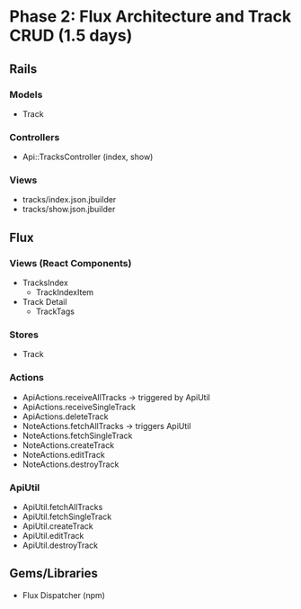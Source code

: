 # Phase 2: Flux Architecture and Track CRUD (1.5 days)

## Rails
### Models
* Track

### Controllers
* Api::TracksController (index, show)

### Views
* tracks/index.json.jbuilder
* tracks/show.json.jbuilder

## Flux
### Views (React Components)
* TracksIndex
  - TrackIndexItem
* Track Detail
  - TrackTags

### Stores
* Track

### Actions
* ApiActions.receiveAllTracks -> triggered by ApiUtil
* ApiActions.receiveSingleTrack
* ApiActions.deleteTrack
* NoteActions.fetchAllTracks -> triggers ApiUtil
* NoteActions.fetchSingleTrack
* NoteActions.createTrack
* NoteActions.editTrack
* NoteActions.destroyTrack

### ApiUtil
* ApiUtil.fetchAllTracks
* ApiUtil.fetchSingleTrack
* ApiUtil.createTrack
* ApiUtil.editTrack
* ApiUtil.destroyTrack

## Gems/Libraries
* Flux Dispatcher (npm)
